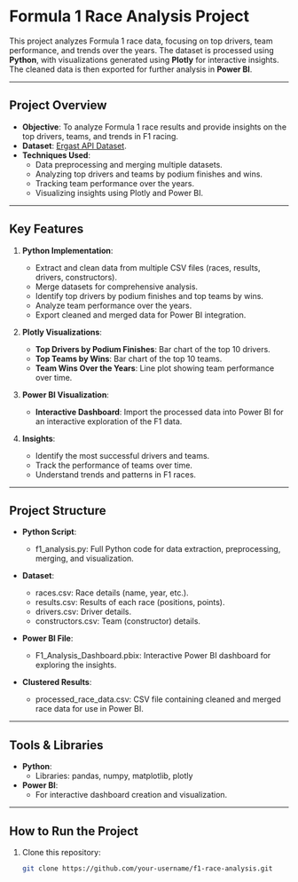 # **Formula 1 Race Analysis Project**

This project analyzes Formula 1 race data, focusing on top drivers, team performance, and trends over the years. The dataset is processed using **Python**, with visualizations generated using **Plotly** for interactive insights. The cleaned data is then exported for further analysis in **Power BI**.

---

## **Project Overview**

- **Objective**: To analyze Formula 1 race results and provide insights on the top drivers, teams, and trends in F1 racing.
- **Dataset**: [Ergast API Dataset](https://ergast.com/mrd/).
- **Techniques Used**:
  - Data preprocessing and merging multiple datasets.
  - Analyzing top drivers and teams by podium finishes and wins.
  - Tracking team performance over the years.
  - Visualizing insights using Plotly and Power BI.

---

## **Key Features**

1. **Python Implementation**:
   - Extract and clean data from multiple CSV files (races, results, drivers, constructors).
   - Merge datasets for comprehensive analysis.
   - Identify top drivers by podium finishes and top teams by wins.
   - Analyze team performance over the years.
   - Export cleaned and merged data for Power BI integration.

2. **Plotly Visualizations**:
   - **Top Drivers by Podium Finishes**: Bar chart of the top 10 drivers.
   - **Top Teams by Wins**: Bar chart of the top 10 teams.
   - **Team Wins Over the Years**: Line plot showing team performance over time.

3. **Power BI Visualization**:
   - **Interactive Dashboard**: Import the processed data into Power BI for an interactive exploration of the F1 data.

4. **Insights**:
   - Identify the most successful drivers and teams.
   - Track the performance of teams over time.
   - Understand trends and patterns in F1 races.

---

## **Project Structure**

- **Python Script**:
  - f1_analysis.py: Full Python code for data extraction, preprocessing, merging, and visualization.

- **Dataset**:
  - races.csv: Race details (name, year, etc.).
  - results.csv: Results of each race (positions, points).
  - drivers.csv: Driver details.
  - constructors.csv: Team (constructor) details.

- **Power BI File**:
  - F1_Analysis_Dashboard.pbix: Interactive Power BI dashboard for exploring the insights.

- **Clustered Results**:
  - processed_race_data.csv: CSV file containing cleaned and merged race data for use in Power BI.

---

## **Tools & Libraries**

- **Python**:
  - Libraries: pandas, numpy, matplotlib, plotly
- **Power BI**:
  - For interactive dashboard creation and visualization.

---

## **How to Run the Project**

1. Clone this repository:
   
   ```bash
   git clone https://github.com/your-username/f1-race-analysis.git
